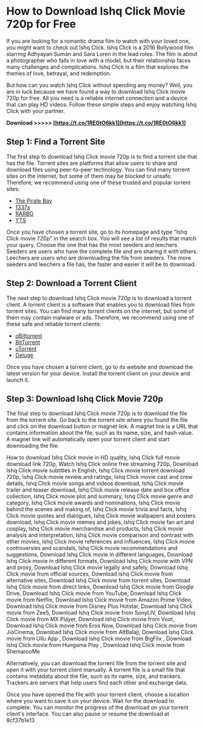 # How to Download Ishq Click Movie 720p for Free
 
If you are looking for a romantic drama film to watch with your loved one, you might want to check out Ishq Click. Ishq Click is a 2016 Bollywood film starring Adhyayan Suman and Sara Loren in the lead roles. The film is about a photographer who falls in love with a model, but their relationship faces many challenges and complications. Ishq Click is a film that explores the themes of love, betrayal, and redemption.
 
But how can you watch Ishq Click without spending any money? Well, you are in luck because we have found a way to download Ishq Click movie 720p for free. All you need is a reliable internet connection and a device that can play HD videos. Follow these simple steps and enjoy watching Ishq Click with your partner.
 
**Download >>>>> [https://t.co/1RE0tO6kk1](https://t.co/1RE0tO6kk1)**


 
## Step 1: Find a Torrent Site
 
The first step to download Ishq Click movie 720p is to find a torrent site that has the file. Torrent sites are platforms that allow users to share and download files using peer-to-peer technology. You can find many torrent sites on the internet, but some of them may be blocked or unsafe. Therefore, we recommend using one of these trusted and popular torrent sites:
 
- [The Pirate Bay](https://thepiratebay.org/)
- [1337x](https://1337x.to/)
- [RARBG](https://rarbg.to/)
- [YTS](https://yts.mx/)

Once you have chosen a torrent site, go to its homepage and type "Ishq Click movie 720p" in the search box. You will see a list of results that match your query. Choose the one that has the most seeders and leechers. Seeders are users who have the complete file and are sharing it with others. Leechers are users who are downloading the file from seeders. The more seeders and leechers a file has, the faster and easier it will be to download.
 
## Step 2: Download a Torrent Client
 
The next step to download Ishq Click movie 720p is to download a torrent client. A torrent client is a software that enables you to download files from torrent sites. You can find many torrent clients on the internet, but some of them may contain malware or ads. Therefore, we recommend using one of these safe and reliable torrent clients:

- [qBittorrent](https://www.qbittorrent.org/)
- [BitTorrent](https://www.bittorrent.com/)
- [uTorrent](https://www.utorrent.com/)
- [Deluge](https://deluge-torrent.org/)

Once you have chosen a torrent client, go to its website and download the latest version for your device. Install the torrent client on your device and launch it.
 
## Step 3: Download Ishq Click Movie 720p
 
The final step to download Ishq Click movie 720p is to download the file from the torrent site. Go back to the torrent site where you found the file and click on the download button or magnet link. A magnet link is a URL that contains information about the file, such as its name, size, and hash value. A magnet link will automatically open your torrent client and start downloading the file.
 
How to download Ishq Click movie in HD quality,  Ishq Click full movie download link 720p,  Watch Ishq Click online free streaming 720p,  Download Ishq Click movie subtitles in English,  Ishq Click movie torrent download 720p,  Ishq Click movie review and ratings,  Ishq Click movie cast and crew details,  Ishq Click movie songs and videos download,  Ishq Click movie trailer and teaser download,  Ishq Click movie release date and box office collection,  Ishq Click movie plot and summary,  Ishq Click movie genre and category,  Ishq Click movie awards and nominations,  Ishq Click movie behind the scenes and making of,  Ishq Click movie trivia and facts,  Ishq Click movie quotes and dialogues,  Ishq Click movie wallpapers and posters download,  Ishq Click movie memes and jokes,  Ishq Click movie fan art and cosplay,  Ishq Click movie merchandise and products,  Ishq Click movie analysis and interpretation,  Ishq Click movie comparison and contrast with other movies,  Ishq Click movie references and influences,  Ishq Click movie controversies and scandals,  Ishq Click movie recommendations and suggestions,  Download Ishq Click movie in different languages,  Download Ishq Click movie in different formats,  Download Ishq Click movie with VPN and proxy,  Download Ishq Click movie legally and safely,  Download Ishq Click movie from official sources,  Download Ishq Click movie from alternative sites,  Download Ishq Click movie from torrent sites,  Download Ishq Click movie from direct links,  Download Ishq Click movie from Google Drive,  Download Ishq Click movie from YouTube,  Download Ishq Click movie from Netflix,  Download Ishq Click movie from Amazon Prime Video,  Download Ishq Click movie from Disney Plus Hotstar,  Download Ishq Click movie from Zee5,  Download Ishq Click movie from SonyLIV,  Download Ishq Click movie from MX Player,  Download Ishq Click movie from Voot,  Download Ishq Click movie from Eros Now,  Download Ishq Click movie from JioCinema,  Download Ishq Click movie from AltBalaji,  Download Ishq Click movie from Ullu App ,  Download Ishq Click movie from BigFlix ,  Download Ishq Click movie from Hungama Play ,  Download Ishq Click movie from ShemarooMe
 
Alternatively, you can download the torrent file from the torrent site and open it with your torrent client manually. A torrent file is a small file that contains metadata about the file, such as its name, size, and trackers. Trackers are servers that help users find each other and exchange data.
 
Once you have opened the file with your torrent client, choose a location where you want to save it on your device. Wait for the download to complete. You can monitor the progress of the download on your torrent client's interface. You can also pause or resume the download at
 8cf37b1e13
 
